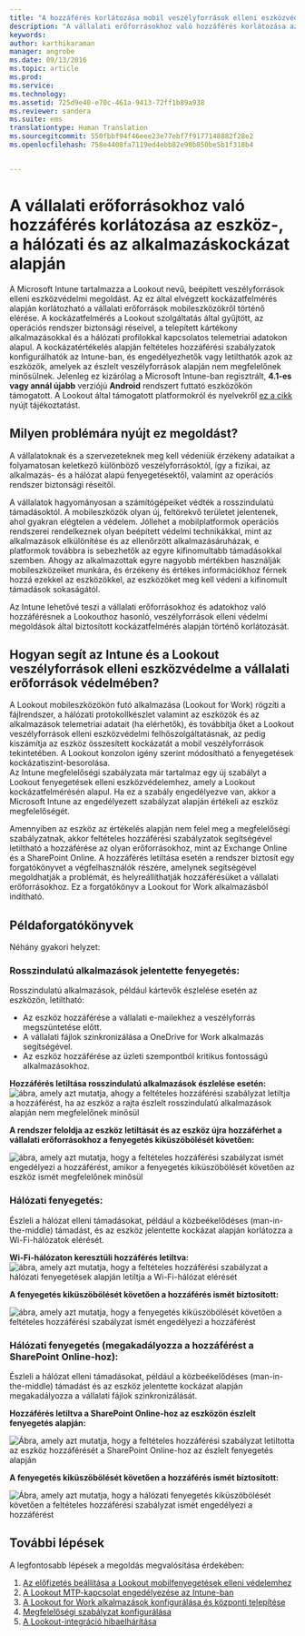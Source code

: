 ```yaml
---
title: "A hozzáférés korlátozása mobil veszélyforrások elleni eszközvédelemmel | Microsoft Intune"
description: "A vállalati erőforrásokhoz való hozzáférés korlátozása az eszköz-, a hálózati és az alkalmazáskockázat alapján."
keywords: 
author: karthikaraman
manager: angrobe
ms.date: 09/13/2016
ms.topic: article
ms.prod: 
ms.service: 
ms.technology: 
ms.assetid: 725d9e40-e70c-461a-9413-72ff1b89a938
ms.reviewer: sandera
ms.suite: ems
translationtype: Human Translation
ms.sourcegitcommit: 550fbbf94f46eee23e77ebf7f9177148882f28e2
ms.openlocfilehash: 758e4408fa7119ed4ebb82e98b850be5b1f318b4


---
```


# A vállalati erőforrásokhoz való hozzáférés korlátozása az eszköz-, a hálózati és az alkalmazáskockázat alapján
A Microsoft Intune tartalmazza a Lookout nevű, beépített veszélyforrások elleni eszközvédelmi megoldást. Az ez által elvégzett kockázatfelmérés alapján korlátozható a vállalati erőforrások mobileszközökről történő elérése. A kockázatfelmérés a Lookout szolgáltatás által gyűjtött, az operációs rendszer biztonsági réseivel, a telepített kártékony alkalmazásokkal és a hálózati profilokkal kapcsolatos telemetriai adatokon alapul. A kockázatértékelés alapján feltételes hozzáférési szabályzatok konfigurálhatók az Intune-ban, és engedélyezhetők vagy letilthatók azok az eszközök, amelyek az észlelt veszélyforrások alapján nem megfelelőnek minősülnek.  Jelenleg ez kizárólag a Microsoft Intune-ban regisztrált, **4.1-es vagy annál újabb** verziójú **Android** rendszert futtató eszközökön támogatott.  A Lookout által támogatott platformokról és nyelvekről [ez a cikk](https://personal.support.lookout.com/hc/en-us/articles/114094140253) nyújt tájékoztatást.
## Milyen problémára nyújt ez megoldást?
A vállalatoknak és a szervezeteknek meg kell védeniük érzékeny adataikat a folyamatosan keletkező különböző veszélyforrásoktól, így a fizikai, az alkalmazás- és a hálózat alapú fenyegetésektől, valamint az operációs rendszer biztonsági réseitől.

A vállalatok hagyományosan a számítógépeiket védték a rosszindulatú támadásoktól. A mobileszközök olyan új, feltörekvő területet jelentenek, ahol gyakran elégtelen a védelem. Jóllehet a mobilplatformok operációs rendszerei rendelkeznek olyan beépített védelmi technikákkal, mint az alkalmazások elkülönítése és az ellenőrzött alkalmazásáruházak, e platformok továbbra is sebezhetők az egyre kifinomultabb támadásokkal szemben. Ahogy az alkalmazottak egyre nagyobb mértékben használják mobileszközeiket munkára, és érzékeny és értékes információkhoz férnek hozzá ezekkel az eszközökkel, az eszközöket meg kell védeni a kifinomult támadások sokaságától.

Az Intune lehetővé teszi a vállalati erőforrásokhoz és adatokhoz való hozzáférésnek a Lookouthoz hasonló, veszélyforrások elleni védelmi megoldások által biztosított kockázatfelmérés alapján történő korlátozását.

## Hogyan segít az Intune és a Lookout veszélyforrások elleni eszközvédelme a vállalati erőforrások védelmében?
A Lookout mobileszközökön futó alkalmazása (Lookout for Work) rögzíti a fájlrendszer, a hálózati protokollkészlet valamint az eszközök és az alkalmazások telemetriai adatait (ha elérhetők), és továbbítja őket a Lookout veszélyforrások elleni eszközvédelmi felhőszolgáltatásnak, az pedig kiszámítja az eszköz összesített kockázatát a mobil veszélyforrások tekintetében. A Lookout konzolon igény szerint módosítható a fenyegetések kockázatiszint-besorolása.  
Az Intune megfelelőségi szabályzata már tartalmaz egy új szabályt a Lookout fenyegetések elleni eszközvédelemhez, amely a Lookout kockázatfelmérésén alapul. Ha ez a szabály engedélyezve van, akkor a Microsoft Intune az engedélyezett szabályzat alapján értékeli az eszköz megfelelőségét.

Amennyiben az eszköz az értékelés alapján nem felel meg a megfelelőségi szabályzatnak, akkor feltételes hozzáférési szabályzatok segítségével letiltható a hozzáférése az olyan erőforrásokhoz, mint az Exchange Online és a SharePoint Online. A hozzáférés letiltása esetén a rendszer biztosít egy forgatókönyvet a végfelhasználók részére, amelynek segítségével megoldhatják a problémát, és helyreállíthatják hozzáférésüket a vállalati erőforrásokhoz. Ez a forgatókönyv a Lookout for Work alkalmazásból indítható.

## Példaforgatókönyvek
Néhány gyakori helyzet:
### Rosszindulatú alkalmazások jelentette fenyegetés:
Rosszindulatú alkalmazások, például kártevők észlelése esetén az eszközön, letiltható:
* Az eszköz hozzáférése a vállalati e-mailekhez a veszélyforrás megszüntetése előtt.
* A vállalati fájlok szinkronizálása a OneDrive for Work alkalmazás segítségével.
* Az eszköz hozzáférése az üzleti szempontból kritikus fontosságú alkalmazásokhoz.

**Hozzáférés letiltása rosszindulatú alkalmazások észlelése esetén:**
![ábra, amely azt mutatja, ahogy a feltételes hozzáférési szabályzat letiltja a hozzáférést, ha az eszköz a rajta észlelt rosszindulatú alkalmazások alapján nem megfelelőnek minősül](../media/mtp/malicious-apps-blocked.png)

**A rendszer feloldja az eszköz letiltását és az eszköz újra hozzáférhet a vállalati erőforrásokhoz a fenyegetés kiküszöbölését követően:**

![ábra, amely azt mutatja, hogy a feltételes hozzáférési szabályzat ismét engedélyezi a hozzáférést, amikor a fenyegetés kiküszöbölését követően az eszköz ismét megfelelőnek minősül](../media/mtp/malicious-apps-unblocked.png)
### Hálózati fenyegetés:
Észleli a hálózat elleni támadásokat, például a közbeékelődéses (man-in-the-middle) támadást, és az eszköz jelentette kockázat alapján korlátozza a Wi-Fi-hálózatok elérését.

**Wi-Fi-hálózaton keresztüli hozzáférés letiltva:**
![ábra, amely azt mutatja, hogy a feltételes hozzáférési szabályzat a hálózati fenyegetések alapján letiltja a Wi-Fi-hálózat elérését](../media/mtp/network-wifi-blocked.png)

**A fenyegetés kiküszöbölését követően a hozzáférés ismét biztosított:**

![ábra, amely azt mutatja, hogy a fenyegetés kiküszöbölését követően a feltételes hozzáférési szabályzat ismét engedélyezi a hozzáférést](../media/mtp/network-wifi-unblocked.png)
### Hálózati fenyegetés (megakadályozza a hozzáférést a SharePoint Online-hoz):

Észleli a hálózat elleni támadásokat, például a közbeékelődéses (man-in-the-middle) támadást és az eszköz jelentette kockázat alapján megakadályozza a vállalati fájlok szinkronizálását.

**Hozzáférés letiltva a SharePoint Online-hoz az eszközön észlelt fenyegetés alapján:**

![Ábra, amely azt mutatja, hogy a feltételes hozzáférési szabályzat letiltotta az eszköz hozzáférését a SharePoint Online-hoz az észlelt fenyegetés alapján](../media/mtp/network-spo-blocked.png)


**A fenyegetés kiküszöbölését követően a hozzáférés ismét biztosított:**

![Ábra, amely azt mutatja, hogy a hálózati fenyegetés kiküszöbölését követően a feltételes hozzáférési szabályzat ismét engedélyezi a hozzáférést](../media/mtp/network-spo-unblocked.png)

## További lépések
A legfontosabb lépések a megoldás megvalósítása érdekében:
1.  [Az előfizetés beállítása a Lookout mobilfenyegetések elleni védelemhez](set-up-your-subscription-with-lookout-mtp.md)
2.  [A Lookout MTP-kapcsolat engedélyezése az Intune-ban](enable-lookout-mtp-connection-in-intune.md)
3.  [A Lookout for Work alkalmazások konfigurálása és központi telepítése](configure-and-deploy-lookout-for-work-apps.md)
4.  [Megfelelőségi szabályzat konfigurálása](enable-device-threat-protection-rule-in-compliance-policy.md)
5.  [A Lookout-integráció hibaelhárítása](http://docs.microsoft.com/en-us/intune/troubleshoot/troubleshooting-lookout-integration)



<!--HONumber=Sep16_HO4-->


